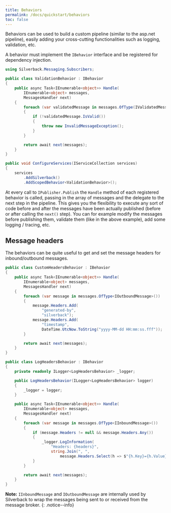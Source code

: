 ```yaml
---
title: Behaviors
permalink: /docs/quickstart/behaviors
toc: false
---
```


Behaviors can be used to build a custom pipeline (similar to the asp.net pipeline), easily adding your cross-cutting functionalities such as logging, validation, etc.

A behavior must implement the `IBehavior` interface and be registered for dependency injection.

```c#
using Silverback.Messaging.Subscribers;

public class ValidationBehavior : IBehavior
{
    public async Task<IEnumerable<object>> Handle(
        IEnumerable<object> messages, 
        MessagesHandler next)
    {
        foreach (var validatedMessage in messages.OfType(IValidatedMessage))
        {
            if (!validatedMessage.IsValid())
            {
                throw new InvalidMessageException();
            }
        }

        return await next(messages);
    }
}
```
```c#
public void ConfigureServices(IServiceCollection services)
{
    services
        .AddSilverback()
        .AddScopedBehavior<ValidationBehavior>();
```

At every call to `IPublisher.Publish` the `Handle` method of each registered behavior is called, passing in the array of messages and the delegate to the next step in the pipeline. This gives you the flexibility to execute any sort of code before and after the messages have been actually published (before or after calling the `next()` step). You can for example modify the messages before publishing them, validate them (like in the above example), add some logging / tracing, etc.

## Message headers

The behaviors can be quite useful to get and set the message headers for inbound/outbound messages.

```c#
public class CustomHeadersBehavior : IBehavior
{
    public async Task<IEnumerable<object>> Handle(
        IEnumerable<object> messages, 
        MessagesHandler next)
    {
        foreach (var message in messages.OfType<IOutboundMessage>())
        {
            message.Headers.Add(
                "generated-by", 
                "silverback");
            message.Headers.Add(
                "timestamp", 
                DateTime.UtcNow.ToString("yyyy-MM-dd HH:mm:ss.fff"));
        }

        return await next(messages);
    }
}
```
```c#
public class LogHeadersBehavior : IBehavior
{
    private readonly ILogger<LogHeadersBehavior> _logger;

    public LogHeadersBehavior(ILogger<LogHeadersBehavior> logger)
    {
        _logger = logger;
    }

    public async Task<IEnumerable<object>> Handle(
        IEnumerable<object> messages, 
        MessagesHandler next)
    {
        foreach (var message in messages.OfType<IInboundMessage>())
        {
            if (message.Headers != null && message.Headers.Any())
            {
                _logger.LogInformation(
                    "Headers: {headers}",
                    string.Join(", ", 
                        message.Headers.Select(h => $"{h.Key}={h.Value}")));
            }
        }

        return await next(messages);
    }
}
```

**Note:** `IInboundMessage` and `IOutboundMessage` are internally used by Silverback to wrap the messages being sent to or received from the message broker.
{: .notice--info}